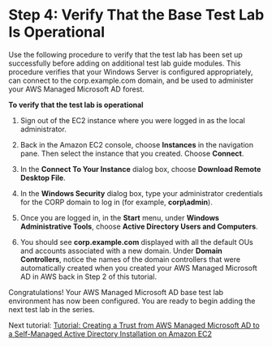 # Step 4: Verify That the Base Test Lab Is Operational<a name="microsoftadbasestep4"></a>

Use the following procedure to verify that the test lab has been set up successfully before adding on additional test lab guide modules\. This procedure verifies that your Windows Server is configured appropriately, can connect to the corp\.example\.com domain, and be used to administer your AWS Managed Microsoft AD forest\. 

**To verify that the test lab is operational**

1. Sign out of the EC2 instance where you were logged in as the local administrator\. 

1. Back in the Amazon EC2 console, choose **Instances** in the navigation pane\. Then select the instance that you created\. Choose **Connect**\. 

1. In the **Connect To Your Instance** dialog box, choose **Download Remote Desktop File**\. 

1. In the **Windows Security** dialog box, type your administrator credentials for the CORP domain to log in \(for example, **corp\\admin**\)\.

1. Once you are logged in, in the **Start** menu, under **Windows Administrative Tools**, choose **Active Directory Users and Computers**\. 

1. You should see **corp\.example\.com** displayed with all the default OUs and accounts associated with a new domain\. Under **Domain Controllers**, notice the names of the domain controllers that were automatically created when you created your AWS Managed Microsoft AD in AWS back in Step 2 of this tutorial\. 

Congratulations\! Your AWS Managed Microsoft AD base test lab environment has now been configured\. You are ready to begin adding the next test lab in the series\.

Next tutorial: [Tutorial: Creating a Trust from AWS Managed Microsoft AD to a Self\-Managed Active Directory Installation on Amazon EC2](ms_ad_tutorial_test_lab_trust.md)